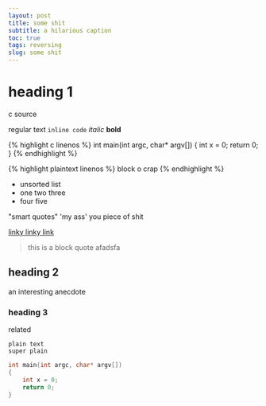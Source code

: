 ```yaml
---
layout: post
title: some shit
subtitle: a hilarious caption
toc: true
tags: reversing
slug: some shit
---
```

# heading 1 
c source

regular text `inline code` *italic* **bold**

{% highlight c linenos %}
int main(int argc, char* argv[])
{
    int x = 0;
    return 0;
}
{% endhighlight %}

{% highlight plaintext linenos %}
block o crap
{% endhighlight %}

- unsorted list
- one two three
- four five

"smart quotes" 'my ass' you piece of shit

[linky linky link](https://www.wikipedia.org/)

> this is a block quote
> afadsfa

## heading 2
an interesting anecdote
### heading 3
related

```
plain text
super plain
```

```c
int main(int argc, char* argv[])
{
    int x = 0;
    return 0;
}
```